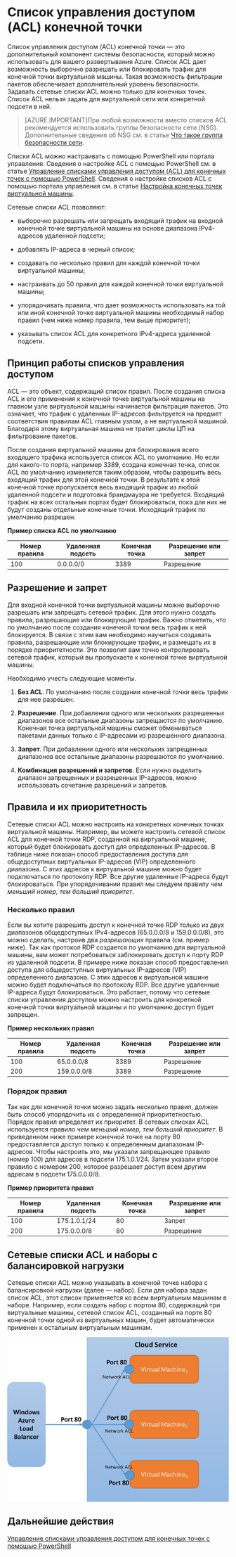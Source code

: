 <properties 
   pageTitle="Сетевой список управления доступом"
   description="Дополнительные сведения о списках ACL"
   services="virtual-network"
   documentationCenter="na"
   authors="telmosampaio"
   manager="carolz"
   editor="tysonn" />
<tags 
   ms.service="virtual-network"
   ms.devlang="na"
   ms.topic="article"
   ms.tgt_pltfrm="na"
   ms.workload="infrastructure-services"
   ms.date="09/22/2015"
   ms.author="telmos" />

# Список управления доступом (ACL) конечной точки

Список управления доступом (ACL) конечной точки — это дополнительный компонент системы безопасности, который можно использовать для вашего развертывания Azure. Список ACL дает возможность выборочно разрешать или блокировать трафик для конечной точки виртуальной машины. Такая возможность фильтрации пакетов обеспечивает дополнительный уровень безопасности. Задавать сетевые списки ACL можно только для конечных точек. Список ACL нельзя задать для виртуальной сети или конкретной подсети в ней.

> [AZURE.IMPORTANT]При любой возможности вместо списков ACL рекомендуется использовать группы безопасности сети (NSG). Дополнительные сведения об NSG см. в статье [Что такое группа безопасности сети](../virtual-networks-nsg).

Списки ACL можно настраивать с помощью PowerShell или портала управления. Сведения о настройке ACL с помощью PowerShell см. в статье [Управление списками управления доступом (ACL) для конечных точек с помощью PowerShell](virtual-networks-acl-powershell.md). Сведения о настройке списков ACL с помощью портала управления см. в статье [Настройка конечных точек виртуальной машины](../virtual-machines-set-up-endpoints/).

Сетевые списки ACL позволяют:

- выборочно разрешать или запрещать входящий трафик на входной конечной точке виртуальной машины на основе диапазона IPv4-адресов удаленной подсети;

- добавлять IP-адреса в черный список;

- создавать по несколько правил для каждой конечной точки виртуальной машины;

- настраивать до 50 правил для каждой конечной точки виртуальной машины;

- упорядочивать правила, что дает возможность использовать на той или иной конечной точке виртуальной машины необходимый набор правил (чем ниже номер правила, тем выше приоритет);

- указывать список ACL для конкретного IPv4-адреса удаленной подсети.

## Принцип работы списков управления доступом

ACL — это объект, содержащий список правил. После создания списка ACL и его применения к конечной точке виртуальной машины на главном узле виртуальной машины начинается фильтрация пакетов. Это означает, что трафик с удаленных IP-адресов фильтруется на предмет соответствия правилам ACL главным узлом, а не виртуальной машиной. Благодаря этому виртуальная машина не тратит циклы ЦП на фильтрование пакетов.

После создания виртуальной машины для блокирования всего входящего трафика используется список ACL по умолчанию. Но если для какого-то порта, например 3389, создана конечная точка, список ACL по умолчанию изменяется таким образом, чтобы разрешить весь входящий трафик для этой конечной точки. В результате к этой конечной точке пропускается весь входящий трафик из любой удаленной подсети и подготовка брандмауэра не требуется. Входящий трафик на всех остальных портах будет блокироваться, пока для них не будут созданы отдельные конечные точки. Исходящий трафик по умолчанию разрешен.

**Пример списка ACL по умолчанию**

| **Номер правила** | **Удаленная подсеть** | **Конечная точка** | **Разрешение или запрет** |
|--------|---------------|----------|-------------|
| 100 | 0\.0.0.0/0 | 3389 | Разрешение |

## Разрешение и запрет

Для входной конечной точки виртуальной машины можно выборочно разрешать или запрещать сетевой трафик. Для этого нужно создать правила, разрешающие или блокирующие трафик. Важно отметить, что по умолчанию после создания конечной точки весь трафик к ней блокируется. В связи с этим вам необходимо научиться создавать правила, разрешающие или блокирующие трафик, и размещать их в порядке приоритетности. Это позволит вам точно контролировать сетевой трафик, который вы пропускаете к конечной точке виртуальной машины.

Необходимо учесть следующие моменты.

1. **Без ACL**. По умолчанию после создании конечной точки весь трафик для нее разрешен.

1. **Разрешение**. При добавлении одного или нескольких разрешенных диапазонов все остальные диапазоны запрещаются по умолчанию. Конечная точка виртуальной машины сможет обмениваться пакетами данных только с IP-адресами из разрешенного диапазона.

1. **Запрет**. При добавлении одного или нескольких запрещенных диапазонов все остальные диапазоны разрешаются по умолчанию.

1. **Комбинация разрешений и запретов**. Если нужно выделить диапазон запрещенных и разрешенных IP-адресов, можно использовать сочетание разрешений и запретов.

## Правила и их приоритетность

Сетевые списки ACL можно настроить на конкретных конечных точках виртуальной машины. Например, вы можете настроить сетевой список ACL для конечной точки RDP, созданной на виртуальной машине, который будет блокировать доступ для определенных IP-адресов. В таблице ниже показан способ предоставления доступа для общедоступных виртуальных IP-адресов (VIP) определенного диапазона. С этих адресов к виртуальной машине можно будет подключаться по протоколу RDP. Все другие удаленные IP-адреса будут блокироваться. При упорядочивании правил мы следуем правилу *чем меньший номер, тем больший приоритет*.

### Несколько правил

Если вы хотите разрешить доступ к конечной точке RDP только из двух диапазонов общедоступных IPv4-адресов (65.0.0.0/8 и 159.0.0.0/8), это можно сделать, настроив два *разрешающих* правила (см. пример ниже). Так как протокол RDP создается по умолчанию для виртуальной машины, вам может потребоваться заблокировать доступ к порту RDP из удаленной подсети. В примере ниже показан способ предоставления доступа для общедоступных виртуальных IP-адресов (VIP) определенного диапазона. С этих адресов к виртуальной машине можно будет подключаться по протоколу RDP. Все другие удаленные IP-адреса будут блокироваться. Это работает, потому что сетевые списки управления доступом можно настроить для конкретной конечной точки виртуальной машины и по умолчанию доступ будет запрещен.

**Пример нескольких правил**

| **Номер правила** | **Удаленная подсеть** | **Конечная точка** | **Разрешение или запрет** |
|--------|---------------|----------|-------------|
| 100 | 65\.0.0.0/8 | 3389 | Разрешение |
| 200 | 159\.0.0.0/8 | 3389 | Разрешение |

### Порядок правил

Так как для конечной точки можно задать несколько правил, должен быть способ упорядочить их с определенной приоритетностью. Порядок правил определяет их приоритет. В сетевых списках ACL используется правило *чем меньший номер, тем больший приоритет*. В приведенном ниже примере конечной точке на порту 80 предоставляется доступ только к определенным диапазонам IP-адресов. Чтобы настроить это, мы указали запрещающее правило (номер 100) для адресов в подсети 175.1.0.1/24. Затем указали второе правило с номером 200, которое разрешает доступ всем другим адресам в подсети 175.0.0.0/8.

**Пример приоритета правил**

| **Номер правила** | **Удаленная подсеть** | **Конечная точка** | **Разрешение или запрет** |
|--------|---------------|----------|-------------|
| 100 | 175\.1.0.1/24 | 80 | Запрет |
| 200 | 175\.0.0.0/8 | 80 | Разрешение |

## Сетевые списки ACL и наборы с балансировкой нагрузки

Сетевые списки ACL можно указывать в конечной точке набора с балансировкой нагрузки (далее — набор). Если для набора задан список ACL, этот список применяется ко всем виртуальным машинам в наборе. Например, если создать набор с портом 80, содержащий три виртуальные машины, сетевой список ACL, созданный на порте 80 конечной точки одной из виртуальных машин, будет автоматически применен к остальным виртуальным машинам.

![Сетевые списки ACL и наборы с балансировкой нагрузки](./media/virtual-networks-acl/IC674733.png)

## Дальнейшие действия

[Управление списками управления доступом для конечных точек с помощью PowerShell](../virtual-networks-acl-powershell)

<!---HONumber=Oct15_HO1-->